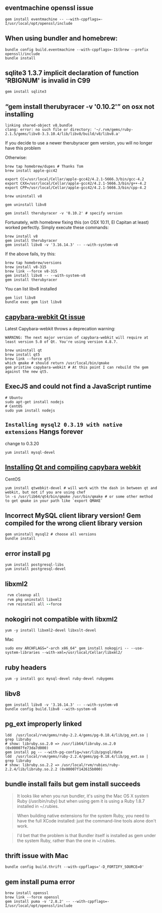 eventmachine openssl issue
---
```shell
gem install eventmachine -- --with-cppflags=-I/usr/local/opt/openssl/include 
```

When using bundler and homebrew:
---
```shell
bundle config build.eventmachine --with-cppflags=-I$(brew --prefix openssl)/include
bundle install
```

sqlite3 1.3.7 implicit declaration of function 'RBIGNUM' is invalid in C99
---
```shell
gem install sqlite3
```
“gem install therubyracer -v '0.10.2'” on osx not installing
---
```
linking shared-object v8.bundle
clang: error: no such file or directory: '~/.rvm/gems/ruby-2.1.5/gems/libv8-3.3.10.4/lib/libv8/build/v8/libv8.a'
```
If you decide to use a newer therubyracer gem version, you will no longer have this problem

Otherwise:
```shell
brew tap homebrew/dupes # Thanks Tom
brew install apple-gcc42

export CC=/usr/local/Cellar/apple-gcc42/4.2.1-5666.3/bin/gcc-4.2
export CXX=/usr/local/Cellar/apple-gcc42/4.2.1-5666.3/bin/g++-4.2
export CPP=/usr/local/Cellar/apple-gcc42/4.2.1-5666.3/bin/cpp-4.2

brew uninstall v8

gem uninstall libv8

gem install therubyracer -v '0.10.2' # specify version
```

Fortunately, with homebrew fixing this (on OSX 10.11, El Capitan at least) worked perfectly. Simply execute these commands:
```
brew install v8
gem install therubyracer
gem install libv8 -v '3.16.14.3' -- --with-system-v8
```
If the above fails, try this:
```
brew tap homebrew/versions
brew install v8-315
brew link --force v8-315
gem install libv8 -- --with-system-v8
gem install therubyracer
```
You can list libv8 installed
```
gem list libv8
bundle exec gem list libv8
```

[capybara-webkit Qt issue](https://github.com/thoughtbot/capybara-webkit/wiki/Installing-Qt-and-compiling-capybara-webkit)
---
Latest Capybara-webkit throws a deprecation warning:
```
WARNING: The next major version of capybara-webkit will require at least version 5.0 of Qt. You're using version 4.8.7.
```

```shell
brew uninstall qt
brew install qt5
brew link --force qt5
which qmake # should return /usr/local/bin/qmake
gem pristine capybara-webkit # At this point I can rebuild the gem against the new qt5.
```
ExecJS and could not find a JavaScript runtime
---
```
# Ubuntu
sudo apt-get install nodejs
# CentOS
sudo yum install nodejs
```
`Installing mysql2 0.3.19 with native extensions` Hangs forever
---
change to 0.3.20
```shell
yum install mysql-devel
```
[Installing Qt and compiling capybara webkit](https://github.com/thoughtbot/capybara-webkit/wiki/Installing-Qt-and-compiling-capybara-webkit)
---
CentOS
```shell
yum install qtwebkit-devel # will work with the dash in between qt and webkit, but not if you are using chef
ln -s /usr/lib64/qt4/bin/qmake /usr/bin/qmake # or some other method to get qmake in your path like `export QMAKE`
```
Incorrect MySQL client library version! Gem compiled for the wrong client library version
---
```shell
gem uninstall mysql2 # choose all versions
bundle install
```
error install pg
---
```shell
yum install postgresql-libs
yum install postgresql-devel
```
libxml2
---
```ruby
 rvm cleanup all
 rvm pkg uninstall libxml2
 rvm reinstall all --force
 ```
nokogiri not compatible with libxml2
---
```shell
yum -y install libxml2-devel libxslt-devel
```
Mac
```shell
sudo env ARCHFLAGS="-arch x86_64" gem install nokogiri -- --use-system-libraries --with-xml=/usr/local/Cellar/libxml2/
```
ruby headers
---
```shell
yum -y install gcc mysql-devel ruby-devel rubygems
```
libv8
---
```shell
gem install libv8 -v '3.16.14.3' -- --with-system-v8
bundle config build.libv8 --with-system-v8
```

pg_ext improperly linked
---
```shell
ldd  /usr/local/rvm/gems/ruby-2.2.4/gems/pg-0.18.4/lib/pg_ext.so | grep libruby
# show: libruby.so.2.0 => /usr/lib64/libruby.so.2.0 (0x00007fe73da7d000)
gem install pg -- --with-pg-config=/var/lib/pgsql/data
ldd  /usr/local/rvm/gems/ruby-2.2.4/gems/pg-0.18.4/lib/pg_ext.so | grep libruby
# show: libruby.so.2.2 => /usr/local/rvm/rubies/ruby-2.2.4/lib/libruby.so.2.2 (0x00007f142615b000)
```

bundle install fails but gem install succeeds
---
> It looks like when you run bundler, it's using the Mac OS X system Ruby (/usr/bin/ruby) but when using gem it is using a Ruby 1.8.7 installed in ~/.rubies.

> When building native extensions for the system Ruby, you need to have the full XCode installed: just the command-line tools alone don't work.

> I'd bet that the problem is that Bundler itself is installed as gem under the system Ruby, rather than the one in ~/.rubies.


thrift issue with Mac 
---
```shell
bundle config build.thrift --with-cppflags='-D_FORTIFY_SOURCE=0'
```
gem install puma error
---
```shell
brew install openssl
brew link --force openssl
gem install puma -v '2.8.2' -- --with-cppflags=-I/usr/local/opt/openssl/include
```
